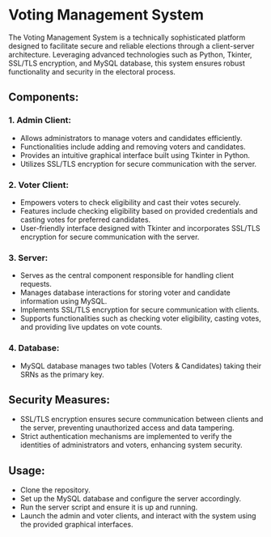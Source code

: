 # Voting Management System

The Voting Management System is a technically sophisticated platform designed to facilitate secure and reliable elections through a client-server architecture. Leveraging advanced technologies such as Python, Tkinter, SSL/TLS encryption, and MySQL database, this system ensures robust functionality and security in the electoral process.

## Components:

### 1. Admin Client:
- Allows administrators to manage voters and candidates efficiently.
- Functionalities include adding and removing voters and candidates.
- Provides an intuitive graphical interface built using Tkinter in Python.
- Utilizes SSL/TLS encryption for secure communication with the server.

### 2. Voter Client:
- Empowers voters to check eligibility and cast their votes securely.
- Features include checking eligibility based on provided credentials and casting votes for preferred candidates.
- User-friendly interface designed with Tkinter and incorporates SSL/TLS encryption for secure communication with the server.

### 3. Server:
- Serves as the central component responsible for handling client requests.
- Manages database interactions for storing voter and candidate information using MySQL.
- Implements SSL/TLS encryption for secure communication with clients.
- Supports functionalities such as checking voter eligibility, casting votes, and providing live updates on vote counts.

### 4. Database:
- MySQL database manages two tables (Voters & Candidates) taking their SRNs as the primary key.

## Security Measures:
- SSL/TLS encryption ensures secure communication between clients and the server, preventing unauthorized access and data tampering.
- Strict authentication mechanisms are implemented to verify the identities of administrators and voters, enhancing system security.

## Usage:
- Clone the repository.
- Set up the MySQL database and configure the server accordingly.
- Run the server script and ensure it is up and running.
- Launch the admin and voter clients, and interact with the system using the provided graphical interfaces.

